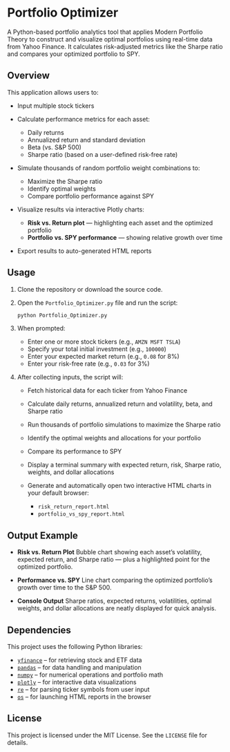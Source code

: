 # Portfolio Optimizer

A Python-based portfolio analytics tool that applies Modern Portfolio Theory to construct and visualize optimal portfolios using real-time data from Yahoo Finance. It calculates risk-adjusted metrics like the Sharpe ratio and compares your optimized portfolio to SPY.

## Overview

This application allows users to:

* Input multiple stock tickers
* Calculate performance metrics for each asset:

  * Daily returns
  * Annualized return and standard deviation
  * Beta (vs. S\&P 500)
  * Sharpe ratio (based on a user-defined risk-free rate)
* Simulate thousands of random portfolio weight combinations to:

  * Maximize the Sharpe ratio
  * Identify optimal weights
  * Compare portfolio performance against SPY
* Visualize results via interactive Plotly charts:

  * **Risk vs. Return plot** — highlighting each asset and the optimized portfolio
  * **Portfolio vs. SPY performance** — showing relative growth over time
* Export results to auto-generated HTML reports

## Usage

1. Clone the repository or download the source code.

2. Open the `Portfolio_Optimizer.py` file and run the script:

   ```bash
   python Portfolio_Optimizer.py
   ```

3. When prompted:

   * Enter one or more stock tickers (e.g., `AMZN MSFT TSLA`)
   * Specify your total initial investment (e.g., `100000`)
   * Enter your expected market return (e.g., `0.08` for 8%)
   * Enter your risk-free rate (e.g., `0.03` for 3%)

4. After collecting inputs, the script will:

   * Fetch historical data for each ticker from Yahoo Finance
   * Calculate daily returns, annualized return and volatility, beta, and Sharpe ratio
   * Run thousands of portfolio simulations to maximize the Sharpe ratio
   * Identify the optimal weights and allocations for your portfolio
   * Compare its performance to SPY
   * Display a terminal summary with expected return, risk, Sharpe ratio, weights, and dollar allocations
   * Generate and automatically open two interactive HTML charts in your default browser:

     * `risk_return_report.html`
     * `portfolio_vs_spy_report.html`

## Output Example

* **Risk vs. Return Plot**
  Bubble chart showing each asset’s volatility, expected return, and Sharpe ratio — plus a highlighted point for the optimized portfolio.

* **Performance vs. SPY**
  Line chart comparing the optimized portfolio’s growth over time to the S\&P 500.

* **Console Output**
  Sharpe ratios, expected returns, volatilities, optimal weights, and dollar allocations are neatly displayed for quick analysis.

## Dependencies

This project uses the following Python libraries:

* [`yfinance`](https://pypi.org/project/yfinance/) – for retrieving stock and ETF data
* [`pandas`](https://pypi.org/project/pandas/) – for data handling and manipulation
* [`numpy`](https://pypi.org/project/numpy/) – for numerical operations and portfolio math
* [`plotly`](https://pypi.org/project/plotly/) – for interactive data visualizations
* [`re`](https://docs.python.org/3/library/re.html) – for parsing ticker symbols from user input
* [`os`](https://docs.python.org/3/library/os.html) – for launching HTML reports in the browser

## License

This project is licensed under the MIT License. See the `LICENSE` file for details.